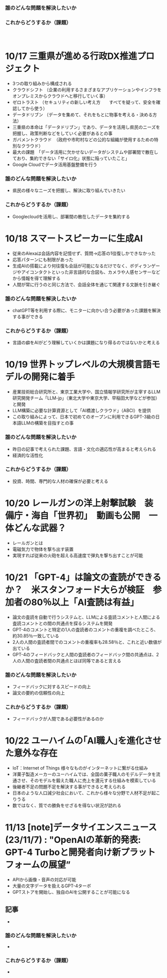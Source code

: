 ### 誰のどんな問題を解決したいか
### これからどうするか（課題）
　　
# 10/17 三重県が進める行政DX推進プロジェクト
- 3つの取り組みから構成される
- クラウドシフト
  （企業の利用するさまざまなアプリケーションやインフラをオンプレミスからクラウドへと移行していく事）
- ゼロトラスト
  （セキュリティの新しい考え方　　すべてを疑って、安全を確認してから使う）
- データドリブン
  （データを集めて、それをもとに物事を考える・決める方法）
- 三重県の本命は「データドリブン」であり、データを活用し県民のニーズを把握し、政策判断などをしていく必要があるとの事
- ガバメントクラウド　（政府や市町村などの公的な組織が使用するための特別なクラウド）
- 最大の課題　「データ活用に欠かせないデータがシステムや部署間で散在しており、集約できない「サイロ化」状態に陥っていたこと」
- Google Cloudでデータ活用基盤整備を行う
### 誰のどんな問題を解決したいか
- 県民の様々なニーズを把握し、解決に取り組んでいきたい
### これからどうするか（課題）
- Googlecloudを活用し、部署間の散在したデータを集約する

  
# 10/18 スマートスピーカーに生成AI
- 従来のAlexaは会話内容を記憶せず、質問→応答の1往復しかできなかった
- 応答パターンにも制限があった
- 生成AIの搭載により何往復も会話が可能になるだけでなく、ボディランゲージやアイコンタクトといった非言語的な合図も、カメラや人感センサーなどから情報を得て理解する
- 人間が常に行うのと同じ方法で、会話全体を通じて関連する文脈を引き継ぐ
### 誰のどんな問題を解決したいか
- chatGPT等を利用する際に、モニターに向かい合う必要があった課題を解決する事ができる
### これからどうするか（課題）
- 言語の癖をAIがどう理解していくかは課題になり得るのではないかと考える

# 10/19 世界トップレベルの大規模言語モデルの開発に着手
- 産業技術総合研究所と、東京工業大学や、国立情報学研究所が主宰するLLM研究開発チーム「LLM-jp」（東北大学や東京大学、早稲田大学などが参加）と開発
- LLM構築に必要な計算資源として「AI橋渡しクラウド」（ABCI）を提供
- この取り組みによって、日本で初めてのオープンに利用できるGPT-3級の日本語LLMの構築を目指すとの事
### 誰のどんな問題を解決したいか
- 昨日の記事で考えられた課題、言語・文化の適応性が高まると考えられる
- 経済的な活性化
### これからどうするか（課題）
- 投資、時間、専門的な人材の確保が必要と考える

# 10/20 レールガンの洋上射撃試験　装備庁・海自「世界初」　動画も公開　一体どんな武器？
- レールガンとは
- 電磁気力で物体を撃ち出す装置
- 実現すれば従来の火砲を超える高速度で弾丸を撃ち出すことが可能

# 10/21 「GPT-4」は論文の査読ができるか？　米スタンフォード大らが検証　参加者の80％以上「AI査読は有益」
- 論文の査読を自動で行うシステムと、LLMによる査読コメントと人間による査読コメントとの間の共通点を探るシステムを開発
- GPT-4のコメントと特定の1人の査読者のコメントの重複を調べたところ、約30.85％一致している
- 2人の人間の査読者間でのコメントの重複率も28.58％と、これと近い数値が出ている
- GPT-4のフィードバックと人間の査読者のフィードバック間の共通点は、2人の人間の査読者間の共通点とほぼ同等であると言える
### 誰のどんな問題を解決したいか
- フィードバックに対するスピードの向上
- 論文の要約の信頼性の向上
### これからどうするか（課題）
- フィードバックが人間である必要性があるのか

# 10/22 ユーハイムの｢AI職人｣を進化させた意外な存在
- IoT：Internet of Things 様々なものがインターネットに繋がる仕組み
- 洋菓子製造メーカーのユーハイムでは、全国の菓子職人のモデルデータを流通させ、そのモデルを鍛えた職人に売上を還元する仕組みを模索している
- 後継者不足の問題不足を解決する事ができると考えられる
- 日本のような人口減少社会において、これから様々な分野で人材不足が起こりうる
- 数ではなく、質での勝負をせざるを得ない状況が訪れる

# 11/13 [note]データサイエンスニュース(23/11/7) : "OpenAIの革新的発表: GPT-4 Turboと開発者向け新プラットフォームの展望”
- APIから画像・音声の対応が可能
- 大量の文字データを扱えるGPT-4ターボ
- GPTストアを開始し、独自のAIを公開することが可能になる

## 記事
- 
### 誰のどんな問題を解決したいか
- 
### これからどうするか（課題）
- 

